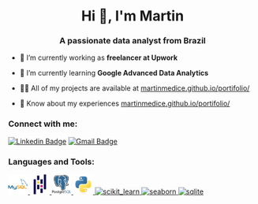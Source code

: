 <h1 align="center">Hi 👋, I'm Martin</h1>
<h3 align="center">A passionate data analyst from Brazil</h3>

- 🔭 I’m currently working as **freelancer at Upwork**

- 🌱 I’m currently learning **Google Advanced Data Analytics**

- 👨‍💻 All of my projects are available at [martinmedice.github.io/portifolio/](martinmedice.github.io/portifolio/)

- 📄 Know about my experiences [martinmedice.github.io/portifolio/](martinmedice.github.io/portifolio/)

<h3 align="left">Connect with me:</h3>

[![Linkedin Badge](https://img.shields.io/badge/-Linkedin-blue?style=flat-square&logo=Linkedin&logoColor=white&link=https://www.linkedin.com/in/martinmedice/)](https://www.linkedin.com/in/martinmedice/)
[![Gmail Badge](https://img.shields.io/badge/-Gmail-c14438?style=flat-square&logo=Gmail&logoColor=white&link=mailto:martinmmarchelle@gmail.com)](mailto:martinmmarchelle@gmail.com)

<h3 align="left">Languages and Tools:</h3>
<p align="left"> <a href="https://www.mysql.com/" target="_blank" rel="noreferrer"> <img src="https://raw.githubusercontent.com/devicons/devicon/master/icons/mysql/mysql-original-wordmark.svg" alt="mysql" width="40" height="40"/> </a> <a href="https://pandas.pydata.org/" target="_blank" rel="noreferrer"> <img src="https://raw.githubusercontent.com/devicons/devicon/2ae2a900d2f041da66e950e4d48052658d850630/icons/pandas/pandas-original.svg" alt="pandas" width="40" height="40"/> </a> <a href="https://www.postgresql.org" target="_blank" rel="noreferrer"> <img src="https://raw.githubusercontent.com/devicons/devicon/master/icons/postgresql/postgresql-original-wordmark.svg" alt="postgresql" width="40" height="40"/> </a> <a href="https://www.python.org" target="_blank" rel="noreferrer"> <img src="https://raw.githubusercontent.com/devicons/devicon/master/icons/python/python-original.svg" alt="python" width="40" height="40"/> </a> <a href="https://scikit-learn.org/" target="_blank" rel="noreferrer"> <img src="https://upload.wikimedia.org/wikipedia/commons/0/05/Scikit_learn_logo_small.svg" alt="scikit_learn" width="40" height="40"/> </a> <a href="https://seaborn.pydata.org/" target="_blank" rel="noreferrer"> <img src="https://seaborn.pydata.org/_images/logo-mark-lightbg.svg" alt="seaborn" width="40" height="40"/> </a> <a href="https://www.sqlite.org/" target="_blank" rel="noreferrer"> <img src="https://www.vectorlogo.zone/logos/sqlite/sqlite-icon.svg" alt="sqlite" width="40" height="40"/> </a> </p>
